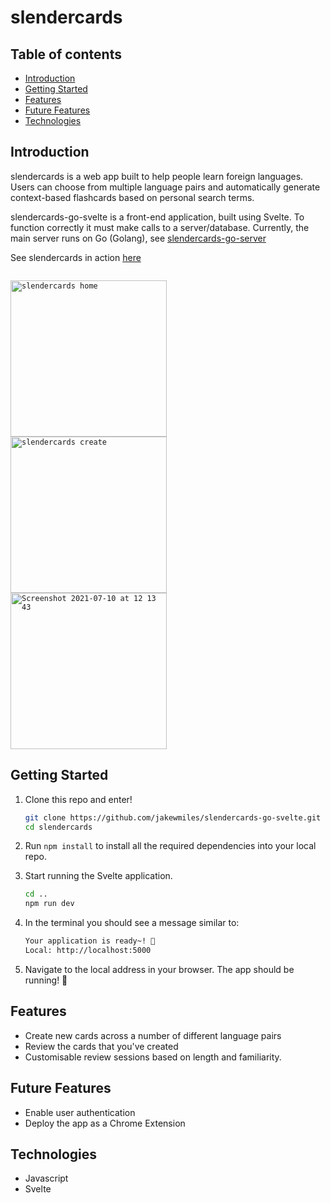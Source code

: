 # slendercards

## Table of contents
- [Introduction](#Introduction)
- [Getting Started](#Getting-Started)
- [Features](#Features)
- [Future Features](#Future-Features)
- [Technologies](#Technologies)

## Introduction
slendercards is a web app built to help people learn foreign languages. Users can choose from multiple language pairs and automatically generate context-based flashcards based on personal search terms.

slendercards-go-svelte is a front-end application, built using Svelte. To function correctly it must make calls to a server/database. Currently, the main server runs on Go (Golang), see [slendercards-go-server](https://github.com/jakewmiles/slendercards-go-server)

See slendercards in action [here](https://www.youtube.com/watch?v=B_asB_UGEgM)

<code>
<img width="250" alt="slendercards home" src="https://user-images.githubusercontent.com/52141045/125161290-6400d280-e179-11eb-9d1e-a057acdaed82.png">
<img width="250" alt="slendercards create" src="https://user-images.githubusercontent.com/52141045/125161303-7418b200-e179-11eb-81ed-21248b29c245.png">
<img width="250" alt="Screenshot 2021-07-10 at 12 13 43" src="https://user-images.githubusercontent.com/52141045/125161315-84c92800-e179-11eb-9732-22c39b84f65f.png">
</code>

## Getting Started

1. Clone this repo and enter!

   ```bash
   git clone https://github.com/jakewmiles/slendercards-go-svelte.git
   cd slendercards
   ```

2. Run ````npm install```` to install all the required dependencies into your local repo. 

3. Start running the Svelte application.
    ```bash
    cd ..
    npm run dev
    ```

5. In the terminal you should see a message similar to:

   ```bash
   Your application is ready~! 🚀
   Local: http://localhost:5000
   ```
   
9. Navigate to the local address in your browser. The app should be running! 🎉

## Features

- Create new cards across a number of different language pairs
- Review the cards that you've created
- Customisable review sessions based on length and familiarity.

## Future Features

- Enable user authentication
- Deploy the app as a Chrome Extension

## Technologies

- Javascript
- Svelte
